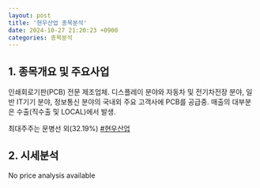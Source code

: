 ```yaml
---
layout: post
title: '현우산업 종목분석'
date: 2024-10-27 21:20:23 +0900
categories: 종목분석
---
```


## 1. 종목개요 및 주요사업

인쇄회로기판(PCB) 전문 제조업체. 디스플레이 분야와 자동차 및 전기차전장 분야, 일반 IT기기 분야, 정보통신 분야의 국내외 주요 고객사에 PCB를 공급중. 매출의 대부분은 수출(직수출 및 LOCAL)에서 발생.

최대주주는 문병선 외(32.19%)
[#현우산업](#)

## 2. 시세분석

No price analysis available
